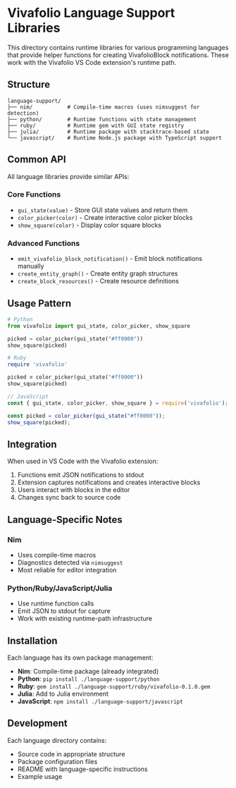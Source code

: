 # Vivafolio Language Support Libraries

This directory contains runtime libraries for various programming languages that provide helper functions for creating VivafolioBlock notifications. These work with the Vivafolio VS Code extension's runtime path.

## Structure

```
language-support/
├── nim/           # Compile-time macros (uses nimsuggest for detection)
├── python/        # Runtime functions with state management
├── ruby/          # Runtime gem with GUI state registry
├── julia/         # Runtime package with stacktrace-based state
└── javascript/    # Runtime Node.js package with TypeScript support
```

## Common API

All language libraries provide similar APIs:

### Core Functions
- `gui_state(value)` - Store GUI state values and return them
- `color_picker(color)` - Create interactive color picker blocks
- `show_square(color)` - Display color square blocks

### Advanced Functions
- `emit_vivafolio_block_notification()` - Emit block notifications manually
- `create_entity_graph()` - Create entity graph structures
- `create_block_resources()` - Create resource definitions

## Usage Pattern

```python
# Python
from vivafolio import gui_state, color_picker, show_square

picked = color_picker(gui_state("#ff0000"))
show_square(picked)
```

```ruby
# Ruby
require 'vivafolio'

picked = color_picker(gui_state("#ff0000"))
show_square(picked)
```

```javascript
// JavaScript
const { gui_state, color_picker, show_square } = require('vivafolio');

const picked = color_picker(gui_state("#ff0000"));
show_square(picked);
```

## Integration

When used in VS Code with the Vivafolio extension:

1. Functions emit JSON notifications to stdout
2. Extension captures notifications and creates interactive blocks
3. Users interact with blocks in the editor
4. Changes sync back to source code

## Language-Specific Notes

### Nim
- Uses compile-time macros
- Diagnostics detected via `nimsuggest`
- Most reliable for editor integration

### Python/Ruby/JavaScript/Julia
- Use runtime function calls
- Emit JSON to stdout for capture
- Work with existing runtime-path infrastructure

## Installation

Each language has its own package management:

- **Nim**: Compile-time package (already integrated)
- **Python**: `pip install ./language-support/python`
- **Ruby**: `gem install ./language-support/ruby/vivafolio-0.1.0.gem`
- **Julia**: Add to Julia environment
- **JavaScript**: `npm install ./language-support/javascript`

## Development

Each language directory contains:
- Source code in appropriate structure
- Package configuration files
- README with language-specific instructions
- Example usage
